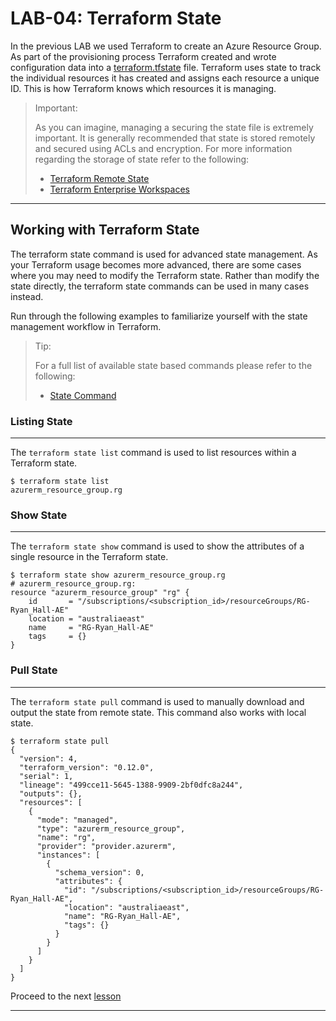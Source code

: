 # LAB-04: Terraform State

In the previous LAB we used Terraform to create an Azure Resource Group. As part of the provisioning process Terraform created and wrote configuration data into a [terraform.tfstate](../terraform.state) file. Terraform uses state to track the individual resources it has created and assigns each resource a unique ID. This is how Terraform knows which resources it is managing.

>Important:
>
>As you can imagine, managing a securing the state file is extremely important. It is generally recommended that state is stored remotely and secured using ACLs and encryption. For more information regarding the storage of state refer to the following:
>
>* [Terraform Remote State](https://www.terraform.io/docs/state/remote.html)
>* [Terraform Enterprise Workspaces](https://www.terraform.io/docs/cloud/workspaces/index.html)

---

## Working with Terraform State
The terraform state command is used for advanced state management. As your Terraform usage becomes more advanced, there are some cases where you may need to modify the Terraform state. Rather than modify the state directly, the terraform state commands can be used in many cases instead. 

Run through the following examples to familiarize yourself with the state management workflow in Terraform.

>Tip:
>
>For a full list of available state based commands please refer to the following:
>* [State Command](https://www.terraform.io/docs/commands/state/index.html)

### Listing State
---
The `terraform state list` command is used to list resources within a Terraform state.
```
$ terraform state list
azurerm_resource_group.rg
```

### Show State
---
The `terraform state show` command is used to show the attributes of a single resource in the Terraform state.
```
$ terraform state show azurerm_resource_group.rg
# azurerm_resource_group.rg:
resource "azurerm_resource_group" "rg" {
    id       = "/subscriptions/<subscription_id>/resourceGroups/RG-Ryan_Hall-AE"
    location = "australiaeast"
    name     = "RG-Ryan_Hall-AE"
    tags     = {}
}
```

### Pull State
---
The `terraform state pull` command is used to manually download and output the state from remote state. This command also works with local state.
```
$ terraform state pull
{
  "version": 4,
  "terraform_version": "0.12.0",
  "serial": 1,
  "lineage": "499cce11-5645-1388-9909-2bf0dfc8a244",
  "outputs": {},
  "resources": [
    {
      "mode": "managed",
      "type": "azurerm_resource_group",
      "name": "rg",
      "provider": "provider.azurerm",
      "instances": [
        {
          "schema_version": 0,
          "attributes": {
            "id": "/subscriptions/<subscription_id>/resourceGroups/RG-Ryan_Hall-AE",
            "location": "australiaeast",
            "name": "RG-Ryan_Hall-AE",
            "tags": {}
          }
        }
      ]
    }
  ]
}
```
Proceed to the next [lesson](./05_Updating.md)

---